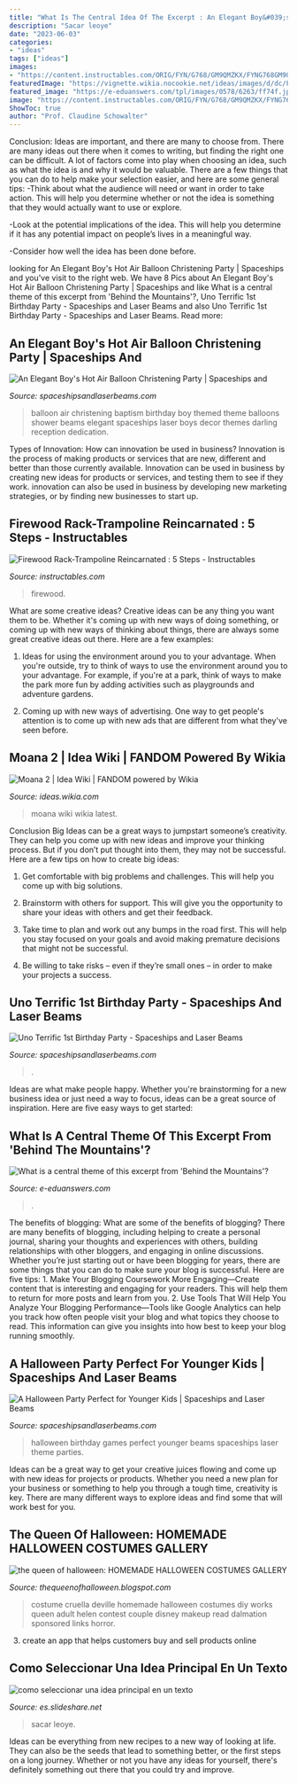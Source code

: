 ```yaml
---
title: "What Is The Central Idea Of The Excerpt : An Elegant Boy&#039;s Hot Air Balloon Christening Party"
description: "Sacar leoye"
date: "2023-06-03"
categories:
- "ideas"
tags: ["ideas"]
images:
- "https://content.instructables.com/ORIG/FYN/G768/GM9QMZKX/FYNG768GM9QMZKX.jpg?frame=1"
featuredImage: "https://vignette.wikia.nocookie.net/ideas/images/d/dc/FotorCreated-0.jpg/revision/latest?cb=20161223171917"
featured_image: "https://e-eduanswers.com/tpl/images/0578/6263/ff74f.jpg"
image: "https://content.instructables.com/ORIG/FYN/G768/GM9QMZKX/FYNG768GM9QMZKX.jpg?frame=1"
ShowToc: true
author: "Prof. Claudine Schowalter"
---
```



Conclusion: Ideas are important, and there are many to choose from.
There are many ideas out there when it comes to writing, but finding the right one can be difficult. A lot of factors come into play when choosing an idea, such as what the idea is and why it would be valuable. There are a few things that you can do to help make your selection easier, and here are some general tips:
-Think about what the audience will need or want in order to take action. This will help you determine whether or not the idea is something that they would actually want to use or explore.

-Look at the potential implications of the idea. This will help you determine if it has any potential impact on people’s lives in a meaningful way.

-Consider how well the idea has been done before.

	

		
looking for An Elegant Boy&#039;s Hot Air Balloon Christening Party | Spaceships and you've visit to the right web. We have 8 Pics about An Elegant Boy&#039;s Hot Air Balloon Christening Party | Spaceships and like What is a central theme of this excerpt from &#039;Behind the Mountains&#039;?, Uno Terrific 1st Birthday Party - Spaceships and Laser Beams and also Uno Terrific 1st Birthday Party - Spaceships and Laser Beams. Read more:
		
    
## An Elegant Boy&#039;s Hot Air Balloon Christening Party | Spaceships And

<img loading=lazy src="https://spaceshipsandlaserbeams.com/wp-content/uploads/2015/09/hot-air-balloon-baptism-birthday-party-ideas.jpg" onerror="this.onerror=null;this.src='https://tse2.mm.bing.net/th?id=OIP.NySdEvvy0tkptB6nB7vZpQHaLH&amp;pid=15.1';" alt="An Elegant Boy&#039;s Hot Air Balloon Christening Party | Spaceships and">

_Source: spaceshipsandlaserbeams.com_

>balloon air christening baptism birthday boy themed theme balloons shower beams elegant spaceships laser boys decor themes darling reception dedication. 

	

Types of Innovation: How can innovation be used in business?
Innovation is the process of making products or services that are new, different and better than those currently available. Innovation can be used in business by creating new ideas for products or services, and testing them to see if they work. innovation can also be used in business by developing new marketing strategies, or by finding new businesses to start up.

    
## Firewood Rack-Trampoline Reincarnated : 5 Steps - Instructables

<img loading=lazy src="https://content.instructables.com/ORIG/FYN/G768/GM9QMZKX/FYNG768GM9QMZKX.jpg?frame=1" onerror="this.onerror=null;this.src='https://tse4.mm.bing.net/th?id=OIP.FQkxAOYbZqOfvTsvMh9L0wHaJ4&amp;pid=15.1';" alt="Firewood Rack-Trampoline Reincarnated : 5 Steps - Instructables">

_Source: instructables.com_

>firewood. 

	

What are some creative ideas?
Creative ideas can be any thing you want them to be. Whether it's coming up with new ways of doing something, or coming up with new ways of thinking about things, there are always some great creative ideas out there. Here are a few examples: 
1. Ideas for using the environment around you to your advantage. When you're outside, try to think of ways to use the environment around you to your advantage. For example, if you're at a park, think of ways to make the park more fun by adding activities such as playgrounds and adventure gardens. 

2. Coming up with new ways of advertising. One way to get people's attention is to come up with new ads that are different from what they've seen before.

    
## Moana 2 | Idea Wiki | FANDOM Powered By Wikia

<img loading=lazy src="https://vignette.wikia.nocookie.net/ideas/images/d/dc/FotorCreated-0.jpg/revision/latest?cb=20161223171917" onerror="this.onerror=null;this.src='https://tse4.mm.bing.net/th?id=OIP.Ashn8p_SRjaFKw3VGNgbFgHaKe&amp;pid=15.1';" alt="Moana 2 | Idea Wiki | FANDOM powered by Wikia">

_Source: ideas.wikia.com_

>moana wiki wikia latest. 

	

Conclusion
Big Ideas can be a great ways to jumpstart someone’s creativity. They can help you come up with new ideas and improve your thinking process. But if you don’t put thought into them, they may not be successful. Here are a few tips on how to create big ideas:
1. Get comfortable with big problems and challenges. This will help you come up with big solutions.

2. Brainstorm with others for support. This will give you the opportunity to share your ideas with others and get their feedback.

3. Take time to plan and work out any bumps in the road first. This will help you stay focused on your goals and avoid making premature decisions that might not be successful.

4. Be willing to take risks – even if they’re small ones – in order to make your projects a success.

    
## Uno Terrific 1st Birthday Party - Spaceships And Laser Beams

<img loading=lazy src="https://spaceshipsandlaserbeams.com/wp-content/uploads/2015/09/uno-birthday-party-ideas.jpg" onerror="this.onerror=null;this.src='https://tse1.mm.bing.net/th?id=OIP.hqK4rGpqvacX6IB3VZCt7gHaLH&amp;pid=15.1';" alt="Uno Terrific 1st Birthday Party - Spaceships and Laser Beams">

_Source: spaceshipsandlaserbeams.com_

>. 

	

Ideas are what make people happy. Whether you're brainstorming for a new business idea or just need a way to focus, ideas can be a great source of inspiration. Here are five easy ways to get started: 

    
## What Is A Central Theme Of This Excerpt From &#039;Behind The Mountains&#039;?

<img loading=lazy src="https://e-eduanswers.com/tpl/images/0578/6263/ff74f.jpg" onerror="this.onerror=null;this.src='https://tse2.mm.bing.net/th?id=OIP._YfjjC2xIhZq_ysG9qM_JAHaNJ&amp;pid=15.1';" alt="What is a central theme of this excerpt from &#039;Behind the Mountains&#039;?">

_Source: e-eduanswers.com_

>. 

	

The benefits of blogging: What are some of the benefits of blogging?
There are many benefits of blogging, including helping to create a personal journal, sharing your thoughts and experiences with others, building relationships with other bloggers, and engaging in online discussions. Whether you’re just starting out or have been blogging for years, there are some things that you can do to make sure your blog is successful. Here are five tips: 1. Make Your Blogging Coursework More Engaging—Create content that is interesting and engaging for your readers. This will help them to return for more posts and learn from you.
2. Use Tools That Will Help You Analyze Your Blogging Performance—Tools like Google Analytics can help you track how often people visit your blog and what topics they choose to read. This information can give you insights into how best to keep your blog running smoothly.


    
## A Halloween Party Perfect For Younger Kids | Spaceships And Laser Beams

<img loading=lazy src="http://spaceshipsandlaserbeams.com/wp-content/uploads/2015/09/halloween-party-ideas-kids-009.jpg" onerror="this.onerror=null;this.src='https://tse4.mm.bing.net/th?id=OIP.b2twm2jyoNUdGBuhoEZP_AHaLH&amp;pid=15.1';" alt="A Halloween Party Perfect for Younger Kids | Spaceships and Laser Beams">

_Source: spaceshipsandlaserbeams.com_

>halloween birthday games perfect younger beams spaceships laser theme parties. 

	

Ideas can be a great way to get your creative juices flowing and come up with new ideas for projects or products. Whether you need a new plan for your business or something to help you through a tough time, creativity is key. There are many different ways to explore ideas and find some that will work best for you.

    
## The Queen Of Halloween: HOMEMADE HALLOWEEN COSTUMES GALLERY

<img loading=lazy src="http://4.bp.blogspot.com/-Rx69QQrQlBY/UjXtdWuzLJI/AAAAAAAAChI/XucxNa4znQY/s1600/cruella.jpg" onerror="this.onerror=null;this.src='https://tse1.mm.bing.net/th?id=OIP.U4pWGFhEPw1K5ZzuAHrfIgHaJ3&amp;pid=15.1';" alt="the queen of halloween: HOMEMADE HALLOWEEN COSTUMES GALLERY">

_Source: thequeenofhalloween.blogspot.com_

>costume cruella deville homemade halloween costumes diy works queen adult helen contest couple disney makeup read dalmation sponsored links horror. 

	

3. create an app that helps customers buy and sell products online 

    
## Como Seleccionar Una Idea Principal En Un Texto

<img loading=lazy src="https://image.slidesharecdn.com/leoye1-141021173616-conversion-gate01/95/como-seleccionar-una-idea-principal-en-un-texto-7-638.jpg?cb=1413913100" onerror="this.onerror=null;this.src='https://tse1.mm.bing.net/th?id=OIP.RENNWYa5VYFJwt8I59inKAHaFj&amp;pid=15.1';" alt="como seleccionar una idea principal en un texto">

_Source: es.slideshare.net_

>sacar leoye. 

	

Ideas can be everything from new recipes to a new way of looking at life. They can also be the seeds that lead to something better, or the first steps on a long journey. Whether or not you have any ideas for yourself, there's definitely something out there that you could try and improve.

